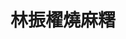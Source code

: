 ---
title: "林振櫂燒麻糬"
description: "林振櫂燒麻糬"
layout: shop
keywords:
  - 美食競賽
  - 台灣美食
  - 美食精選
datePublished: "2025-06-30"
dateModified: "2025-07-03"
city: "台北市"
district: "大同區"
address: "台北市大同區寧夏路97號攤位"
phone: "0936839290"
geo: "25.05598798622284, 121.51532105379347"
google_map: "https://maps.app.goo.gl/vRnxEvs7Fo93i8mB8"
footinder: "https://footinder.com.tw/%E5%8F%B0%E5%8C%97%E5%B8%82%E5%A4%A7%E5%90%8C%E5%8D%80/109440/"
official: "https://www.facebook.com/Mochi097"
award:
  - name: "夜市王"
    year: "2024"
    entries:
      - nightMarket: "寧夏夜市"
        food_type: "甜點"
        rank: "第四名"

---